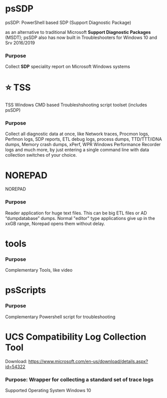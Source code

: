 # psSDP
psSDP: PowerShell based SDP (Support Diagnostic Package)

as an alternative to traditional Microsoft **Support Diagnostic Packages** (MSDT); psSDP also has now built in Troubleshooters for Windows 10 and Srv 2016/2019
### Purpose
Collect **SDP** speciality report on Microsoft Windows systems

# :star: TSS
TSS Windows CMD based Troubleshshooting script toolset (includes psSDP)
### Purpose
Collect all diagnostic data at once, like Network traces, Procmon logs, Perfmon logs, SDP reports, ETL debug logs, process dumps, TTD/TTT/iDNA dumps, Memory crash dumps, xPerf, WPR Windows Performance Recorder logs and much more, by just entering a single command line with data collection switches of your choice.

# NOREPAD
NOREPAD
### Purpose 
Reader application for huge text files. This can be big ETL files or AD “dumpdatabase” dumps. Normal "editor" type applications give up in the xxGB range, Norepad opens them without delay.

# tools
### Purpose 
Complementary Tools, like video

# psScripts
### Purpose 
Complementary Powershell script for troubleshooting

# UCS Compatibility Log Collection Tool 
Download: https://www.microsoft.com/en-us/download/details.aspx?id=54322
### Purpose: Wrapper for collecting a standard set of trace logs 
Supported Operating System 
Windows 10 

